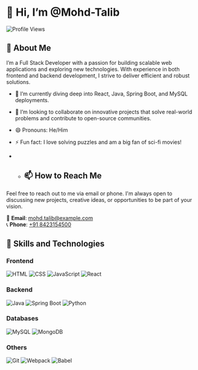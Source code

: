 # 👋 Hi, I’m @Mohd-Talib

![Profile Views](https://komarev.com/ghpvc/?username=Mohd-Talib-gfpo&color=blue)

## 👀 About Me
I’m a Full Stack Developer with a passion for building scalable web applications and exploring new technologies. With experience in both frontend and backend development, I strive to deliver efficient and robust solutions.

- 🌱 I’m currently diving deep into React, Java, Spring Boot, and MySQL deployments.
- 💞️ I’m looking to collaborate on innovative projects that solve real-world problems and contribute to open-source communities.
- 😄 Pronouns: He/Him
- ⚡ Fun fact: I love solving puzzles and am a big fan of sci-fi movies!

- - ## 📫 How to Reach Me

Feel free to reach out to me via email or phone. I'm always open to discussing new projects, creative ideas, or opportunities to be part of your vision.

📧 **Email**: [mohd.talib@example.com](mailto:mohd.talib@example.com)  
📞 **Phone**: [+91 8423154500](tel:+918423154500)  

## 🚀 Skills and Technologies
### Frontend
![HTML](https://img.shields.io/badge/HTML-E34F26?style=for-the-badge&logo=html5&logoColor=white)
![CSS](https://img.shields.io/badge/CSS-1572B6?style=for-the-badge&logo=css3&logoColor=white)
![JavaScript](https://img.shields.io/badge/JavaScript-F7DF1E?style=for-the-badge&logo=javascript&logoColor=black)
![React](https://img.shields.io/badge/React-61DAFB?style=for-the-badge&logo=react&logoColor=black)

### Backend
![Java](https://img.shields.io/badge/Java-007396?style=for-the-badge&logo=java&logoColor=white)
![Spring Boot](https://img.shields.io/badge/Spring%20Boot-6DB33F?style=for-the-badge&logo=spring-boot&logoColor=white)
![Python](https://img.shields.io/badge/Python-3776AB?style=for-the-badge&logo=python&logoColor=white)

### Databases
![MySQL](https://img.shields.io/badge/MySQL-4479A1?style=for-the-badge&logo=mysql&logoColor=white)
![MongoDB](https://img.shields.io/badge/MongoDB-4EA94B?style=for-the-badge&logo=mongodb&logoColor=white)

### Others
![Git](https://img.shields.io/badge/Git-F05032?style=for-the-badge&logo=git&logoColor=white)
![Webpack](https://img.shields.io/badge/Webpack-8DD6F9?style=for-the-badge&logo=webpack&logoColor=black)
![Babel](https://img.shields.io/badge/Babel-F9DC3E?style=for-the-badge&logo=babel&logoColor=black)


